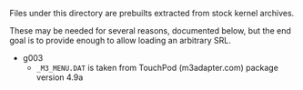 Files under this directory are prebuilts extracted from stock kernel archives.

These may be needed for several reasons, documented below, but the end goal is to provide enough to allow loading an arbitrary SRL.

- g003
    - `_M3_MENU.DAT` is taken from TouchPod (m3adapter.com) package version 4.9a

